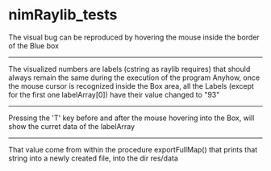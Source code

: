 # nimRaylib_tests

The visual bug can be reproduced by hovering the mouse inside the border of the Blue box

----
The visualized numbers are labels (cstring as raylib requires) that should always remain the same during the execution of the program
Anyhow, once the mouse cursor is recognized inside the Box area, all the Labels (except for the first one labelArray[0]) have their value changed to "93"

----
Pressing the 'T' key before and after the mouse hovering into the Box, will show the curret data of the labelArray

----
That value come from within the procedure exportFullMap() that prints that string into a newly created file, into the dir res/data
